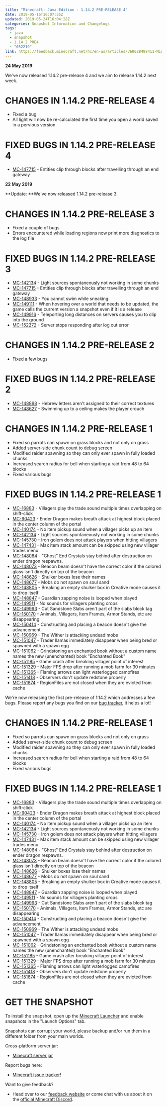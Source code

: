 ```yaml
---
title: "Minecraft: Java Edition - 1.14.2 PRE-RELEASE 4"
date: 2019-05-16T16:07:55Z
updated: 2019-05-24T16:04:28Z
categories: Snapshot Information and Changelogs
tags:
  - java
  - snapshot
  - 1.14.2 PRE4
  - "052219"
link: https://feedback.minecraft.net/hc/en-us/articles/360028498411-Minecraft-Java-Edition-1-14-2-PRE-RELEASE-4
---
```


**24 May 2019**

We\'ve now released 1.14.2 pre-release 4 and we aim to release 1.14.2 next week.

# CHANGES IN 1.14.2 PRE-RELEASE 4

-   Fixed a bug
-   All light will now be re-calculated the first time you open a world saved in a pervious version

# FIXED BUGS IN 1.14.2 PRE-RELEASE 4

-   [MC-147715](https://bugs.mojang.com/browse/MC-147715) - Entities clip through blocks after travelling through an end gateway

**22 May 2019**

**Update: **We\'ve now released 1.14.2 pre-release 3. 

# CHANGES IN 1.14.2 PRE-RELEASE 3

-   Fixed a couple of bugs
-   Errors encountered while loading regions now print more diagnostics to the log file

# FIXED BUGS IN 1.14.2 PRE-RELEASE 3

-   [MC-142134](https://bugs.mojang.com/browse/MC-142134) - Light sources spontaneously not working in some chunks
-   [MC-147715](https://bugs.mojang.com/browse/MC-147715) - Entities clip through blocks after travelling through an end gateway
-   [MC-148933](https://bugs.mojang.com/browse/MC-148933) - You cannot swim while sneaking
-   [MC-149111](https://bugs.mojang.com/browse/MC-149111) - When hovering over a world that needs to be updated, the game calls the current version a snapshot even if it is a release
-   [MC-149916](https://bugs.mojang.com/browse/MC-149916) - Teleporting long distances on servers causes you to clip into the ground
-   [MC-152272](https://bugs.mojang.com/browse/MC-152272) - Server stops responding after log out error

# CHANGES IN 1.14.2 PRE-RELEASE 2

-   Fixed a few bugs

# FIXED BUGS IN 1.14.2 PRE-RELEASE 2

-   [MC-148898](https://bugs.mojang.com/browse/MC-148898) - Hebrew letters aren\'t assigned to their correct textures
-   [MC-148627](https://bugs.mojang.com/browse/MC-148627) - Swimming up to a ceiling makes the player crouch

# CHANGES IN 1.14.2 PRE-RELEASE 1

-   Fixed so parrots can spawn on grass blocks and not only on grass
-   Added server-side chunk count to debug screen
-   Modified raider spawning so they can only ever spawn in fully loaded chunks
-   Increased search radius for bell when starting a raid from 48 to 64 blocks
-   Fixed various bugs

# FIXED BUGS IN 1.14.2 PRE-RELEASE 1

-   [MC-16883](https://bugs.mojang.com/browse/MC-16883) - Villagers play the trade sound multiple times overlapping on shift-click
-   [MC-90423](https://bugs.mojang.com/browse/MC-90423) - Ender Dragon makes breath attack at highest block placed in the center column of the portal
-   [MC-140174](https://bugs.mojang.com/browse/MC-140174) - No item pickup sound when a villager picks up an item
-   [MC-142134](https://bugs.mojang.com/browse/MC-142134) - Light sources spontaneously not working in some chunks
-   [MC-145730](https://bugs.mojang.com/browse/MC-145730) - Iron golem does not attack players when hitting villagers
-   [MC-147431](https://bugs.mojang.com/browse/MC-147431) - Max item stack amount can be skipped using new villager trades menu
-   [MC-148064](https://bugs.mojang.com/browse/MC-148064) - \"Ghost\" End Crystals stay behind after destruction on ender dragon respawns.
-   [MC-148073](https://bugs.mojang.com/browse/MC-148073) - Beacon beam doesn\'t have the correct color if the colored glass isn\'t directly on top of the beacon
-   [MC-148626](https://bugs.mojang.com/browse/MC-148626) - Shulker boxes lose their names
-   [MC-148677](https://bugs.mojang.com/browse/MC-148677) - Mobs do not spawn on soul sand
-   [MC-148805](https://bugs.mojang.com/browse/MC-148805) - Breaking an empty shulker box in Creative mode causes it to drop itself
-   [MC-148847](https://bugs.mojang.com/browse/MC-148847) - Guardian zapping noise is looped when played
-   [MC-149511](https://bugs.mojang.com/browse/MC-149511) - No sounds for villagers planting crops
-   [MC-149993](https://bugs.mojang.com/browse/MC-149993) - Cut Sandstone Slabs aren\'t part of the slabs block tag
-   [MC-150170](https://bugs.mojang.com/browse/MC-150170) - Animals, Villagers, Item Frames, Armor Stands, etc are disappearing
-   [MC-150414](https://bugs.mojang.com/browse/MC-150414) - Constructing and placing a beacon doesn\'t give the advancement
-   [MC-150969](https://bugs.mojang.com/browse/MC-150969) - The Wither is attacking undead mobs
-   [MC-151047](https://bugs.mojang.com/browse/MC-151047) - Trader llamas immediately disappear when being bred or spawned with a spawn egg
-   [MC-151062](https://bugs.mojang.com/browse/MC-151062) - Grindstoning an enchanted book without a custom name names the new (unenchanted) book \"Enchanted Book\"
-   [MC-151185](https://bugs.mojang.com/browse/MC-151185) - Game crash after breaking villager point of interest
-   [MC-151329](https://bugs.mojang.com/browse/MC-151329) - Major FPS drop after running a mob farm for 30 minutes
-   [MC-151365](https://bugs.mojang.com/browse/MC-151365) - Flaming arrows can light waterlogged campfires
-   [MC-151418](https://bugs.mojang.com/browse/MC-151418) - Observers don\'t update redstone properly
-   [MC-151674](https://bugs.mojang.com/browse/MC-151674) - RegionFiles are not closed when they are evicted from cache

We\'re now releasing the first pre-release of 1.14.2 which addresses a few bugs. Please report any bugs you find on our [bug tracker](https://bugs.mojang.com/browse/MC), it helps a lot!

# CHANGES IN 1.14.2 PRE-RELEASE 1

-   Fixed so parrots can spawn on grass blocks and not only on grass
-   Added server-side chunk count to debug screen
-   Modified raider spawning so they can only ever spawn in fully loaded chunks
-   Increased search radius for bell when starting a raid from 48 to 64 blocks
-   Fixed various bugs

# FIXED BUGS IN 1.14.2 PRE-RELEASE 1

-   [MC-16883](https://bugs.mojang.com/browse/MC-16883) - Villagers play the trade sound multiple times overlapping on shift-click
-   [MC-90423](https://bugs.mojang.com/browse/MC-90423) - Ender Dragon makes breath attack at highest block placed in the center column of the portal
-   [MC-140174](https://bugs.mojang.com/browse/MC-140174) - No item pickup sound when a villager picks up an item
-   [MC-142134](https://bugs.mojang.com/browse/MC-142134) - Light sources spontaneously not working in some chunks
-   [MC-145730](https://bugs.mojang.com/browse/MC-145730) - Iron golem does not attack players when hitting villagers
-   [MC-147431](https://bugs.mojang.com/browse/MC-147431) - Max item stack amount can be skipped using new villager trades menu
-   [MC-148064](https://bugs.mojang.com/browse/MC-148064) - \"Ghost\" End Crystals stay behind after destruction on ender dragon respawns.
-   [MC-148073](https://bugs.mojang.com/browse/MC-148073) - Beacon beam doesn\'t have the correct color if the colored glass isn\'t directly on top of the beacon
-   [MC-148626](https://bugs.mojang.com/browse/MC-148626) - Shulker boxes lose their names
-   [MC-148677](https://bugs.mojang.com/browse/MC-148677) - Mobs do not spawn on soul sand
-   [MC-148805](https://bugs.mojang.com/browse/MC-148805) - Breaking an empty shulker box in Creative mode causes it to drop itself
-   [MC-148847](https://bugs.mojang.com/browse/MC-148847) - Guardian zapping noise is looped when played
-   [MC-149511](https://bugs.mojang.com/browse/MC-149511) - No sounds for villagers planting crops
-   [MC-149993](https://bugs.mojang.com/browse/MC-149993) - Cut Sandstone Slabs aren\'t part of the slabs block tag
-   [MC-150170](https://bugs.mojang.com/browse/MC-150170) - Animals, Villagers, Item Frames, Armor Stands, etc are disappearing
-   [MC-150414](https://bugs.mojang.com/browse/MC-150414) - Constructing and placing a beacon doesn\'t give the advancement
-   [MC-150969](https://bugs.mojang.com/browse/MC-150969) - The Wither is attacking undead mobs
-   [MC-151047](https://bugs.mojang.com/browse/MC-151047) - Trader llamas immediately disappear when being bred or spawned with a spawn egg
-   [MC-151062](https://bugs.mojang.com/browse/MC-151062) - Grindstoning an enchanted book without a custom name names the new (unenchanted) book \"Enchanted Book\"
-   [MC-151185](https://bugs.mojang.com/browse/MC-151185) - Game crash after breaking villager point of interest
-   [MC-151329](https://bugs.mojang.com/browse/MC-151329) - Major FPS drop after running a mob farm for 30 minutes
-   [MC-151365](https://bugs.mojang.com/browse/MC-151365) - Flaming arrows can light waterlogged campfires
-   [MC-151418](https://bugs.mojang.com/browse/MC-151418) - Observers don\'t update redstone properly
-   [MC-151674](https://bugs.mojang.com/browse/MC-151674) - RegionFiles are not closed when they are evicted from cache

# GET THE SNAPSHOT

To install the snapshot, open up the [Minecraft Launcher](https://minecraft.net/download) and enable snapshots in the \"Launch Options\" tab.

Snapshots can corrupt your world, please backup and/or run them in a different folder from your main worlds.

Cross-platform server jar:

-   [Minecraft server jar](https://launcher.mojang.com/v1/objects/1aad89bfe7a14bee70de0b07339a2f319771180f/server.jar)

Report bugs here:

-   [Minecraft issue tracker](https://bugs.mojang.com/browse/MC)!

Want to give feedback?

-   Head over to our [feedback website](https://aka.ms/snapshotfeedback) or come chat with us about it on the [official Minecraft Discord](https://discord.gg/Minecraft).
